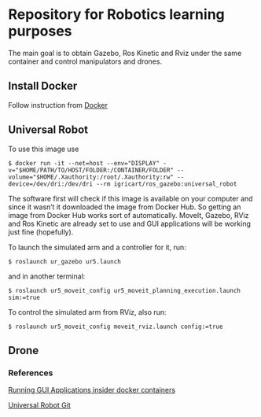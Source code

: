 # Repository for Robotics learning purposes
The main goal is to obtain Gazebo, Ros Kinetic and Rviz under the same container and control manipulators and drones.

## Install Docker

Follow instruction from [Docker](https://docs.docker.com/install/)

## Universal Robot
To use this image use 

`$ docker run -it --net=host --env="DISPLAY" -v="$HOME/PATH/TO/HOST/FOLDER:/CONTAINER/FOLDER" --volume="$HOME/.Xauthority:/root/.Xauthority:rw" --device=/dev/dri:/dev/dri --rm igricart/ros_gazebo:universal_robot`
 
 The software first will check if this image is available on your computer and since it wasn’t it downloaded the image from Docker Hub. So getting an image from Docker Hub works sort of automatically. 
MoveIt, Gazebo, RViz and Ros Kinetic are already set to use and GUI applications will be working just fine (hopefully).

To launch the simulated arm and a controller for it, run:

`$ roslaunch ur_gazebo ur5.launch`

and in another terminal:

`$ roslaunch ur5_moveit_config ur5_moveit_planning_execution.launch sim:=true`

To control the simulated arm from RViz, also run:

`$ roslaunch ur5_moveit_config moveit_rviz.launch config:=true`

## Drone


### References
[Running GUI Applications insider docker containers](https://medium.com/@SaravSun/running-gui-applications-inside-docker-containers-83d65c0db110)

[Universal Robot Git](https://github.com/ros-industrial/universal_robot)
